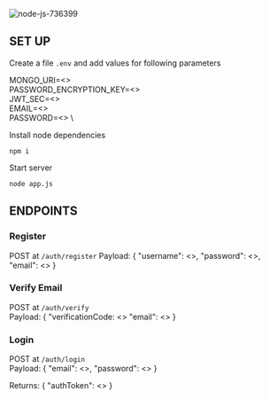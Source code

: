 ![node-js-736399](https://user-images.githubusercontent.com/31051721/134802435-a2ac2c64-d7ad-4d9d-945c-a2cb464d31da.png)



## SET UP

Create a file `.env` and add values for following parameters

MONGO_URI=<> \
PASSWORD_ENCRYPTION_KEY=<> \
JWT_SEC=<> \
EMAIL=<> \
PASSWORD=<> \

Install node dependencies

`npm i`

Start server

`node app.js`


## ENDPOINTS

### Register

POST at `/auth/register`
Payload:
{
    "username": <>,
    "password": <>,
    "email": <>
}

### Verify Email
 
POST at `/auth/verify` \
Payload:
{
    "verificationCode: <>
    "email": <>
}

### Login

POST at `/auth/login` \
Payload:
{
    "email": <>,
    "password": <>
}

Returns:
{
    "authToken": <>
}

# 




